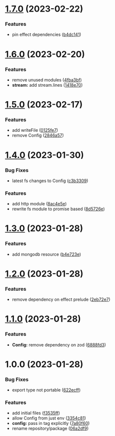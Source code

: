 # [1.7.0](https://github.com/tstelzer/effect-kitchensink/compare/1.6.0...1.7.0) (2023-02-22)


### Features

* pin effect dependencies ([b4dc141](https://github.com/tstelzer/effect-kitchensink/commit/b4dc1418b247c777bc0f83ea38e67c217d257809))

# [1.6.0](https://github.com/tstelzer/effect-kitchensink/compare/1.5.0...1.6.0) (2023-02-20)


### Features

* remove unused modules ([4fba3bf](https://github.com/tstelzer/effect-kitchensink/commit/4fba3bf4c7d302559d271b01e18e6af935401c71))
* **stream:** add stream.lines ([1418e70](https://github.com/tstelzer/effect-kitchensink/commit/1418e709823336882aa47e7f64a37c91a4bec933))

# [1.5.0](https://github.com/tstelzer/effect-kitchensink/compare/1.4.0...1.5.0) (2023-02-17)


### Features

* add writeFile ([0125fe7](https://github.com/tstelzer/effect-kitchensink/commit/0125fe7a49f3ab4e9664263856f53c58496cf25b))
* remove Config ([2846a57](https://github.com/tstelzer/effect-kitchensink/commit/2846a5719c813e3465d3e898ef363fcb3db668b8))

# [1.4.0](https://github.com/tstelzer/effect-kitchensink/compare/1.3.0...1.4.0) (2023-01-30)


### Bug Fixes

* latest fs changes to Config ([c3b3309](https://github.com/tstelzer/effect-kitchensink/commit/c3b33091e9fba5e0edc21fdc878d95e07b073088))


### Features

* add http module ([8ac4e5e](https://github.com/tstelzer/effect-kitchensink/commit/8ac4e5ec41e7427635f59530f00bb93a84bc494f))
* rewrite fs module to promise based ([8d5726e](https://github.com/tstelzer/effect-kitchensink/commit/8d5726e9ada11a8e745139532dce6634d27ffbfc))

# [1.3.0](https://github.com/tstelzer/effect-kitchensink/compare/1.2.0...1.3.0) (2023-01-28)


### Features

* add mongodb resource ([b4e723e](https://github.com/tstelzer/effect-kitchensink/commit/b4e723e919829136ac7d31651e38e46c1082ceff))

# [1.2.0](https://github.com/tstelzer/effect-kitchensink/compare/1.1.0...1.2.0) (2023-01-28)


### Features

* remove dependency on effect prelude ([2eb72e7](https://github.com/tstelzer/effect-kitchensink/commit/2eb72e753ac7c1dd4ab89db32b7a31a60caab146))

# [1.1.0](https://github.com/tstelzer/effect-kitchensink/compare/1.0.0...1.1.0) (2023-01-28)


### Features

* **Config:** remove dependency on zod ([6888fd3](https://github.com/tstelzer/effect-kitchensink/commit/6888fd382d8ef4ea1c817f4a70927f04c81ac045))

# 1.0.0 (2023-01-28)


### Bug Fixes

* export type not portable ([622ecff](https://github.com/tstelzer/effect-kitchensink/commit/622ecff1dd43c9750f05fe9b29e975974ce9d615))


### Features

* add initial files ([f3535ff](https://github.com/tstelzer/effect-kitchensink/commit/f3535ffe0fb6ce006d2a766ea4872e61b3f86844))
* allow Config from just env ([3354c81](https://github.com/tstelzer/effect-kitchensink/commit/3354c81d230924c15f12b812c3ed379c3034b828))
* **config:** pass in tag explicitly ([7a80f60](https://github.com/tstelzer/effect-kitchensink/commit/7a80f600d55cd78d743597271f7f439e5af701d5))
* rename repository/package ([06a2df9](https://github.com/tstelzer/effect-kitchensink/commit/06a2df9139a0e92f29578b340bd4934df08f6b00))
